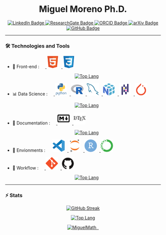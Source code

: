 

<!-- 
### Hi there 👋
<img srcc="" width="100"/>
-->

<div id="header" align="center">
  <h1>Miguel Moreno Ph.D.</h1>
  <div id="badges">
    <a href="https://www.linkedin.com/in/miguel-math/">
      <img src="https://img.shields.io/badge/LinkedIn-blue?logo=linkedin&logoColor=white&style=plastic" alt="LinkedIn Badge"/>
    </a>
    <a href="https://www.researchgate.net/profile/Miguel-Moreno-34">
      <img src="https://img.shields.io/badge/ResearchGate-9cf?logo=ResearchGate&logoColor=white&style=plastic" alt="ResearchGate Badge"/>
    </a>
    <a href="https://orcid.org/0000-0001-5180-2327">
     <img src="https://img.shields.io/badge/ORCID-green?logo=ORCID&logoColor=white&style=plastic" alt="ORCID Badge"/>
    </a>
    <a href="https://arxiv.org/search/math?query=Moreno%2C+Miguel&searchtype=author&abstracts=show&order=-announced_date_first&size=50">
      <img src="https://img.shields.io/badge/arXiv-red?logo=arXiv&logoColor=white&style=plastic" alt="arXiv Badge"/>
    </a>
    <a href="https://github.com/Miguelwan?tab=repositories">
     <img src="https://img.shields.io/badge/GitHub-white?logo=GitHub&logoColor=black&style=plastic" alt="GitHub Badge"/>
    </a>
  </div>

</div>

---

### 🛠️ Technologies and Tools
<div>

  - :art: Front-end : &nbsp;&nbsp;&nbsp;&nbsp;<a href="https://en.wikipedia.org/wiki/HTML">
  <img src="https://github.com/devicons/devicon/blob/master/icons/html5/html5-original.svg" alt="HTML" width="40" height="40"/></a>&nbsp;&nbsp;<a href="https://en.wikipedia.org/wiki/CSS">
  <img src="https://github.com/devicons/devicon/blob/master/icons/css3/css3-original.svg" alt="CSS" width="40" height="40"/></a>&nbsp;&nbsp;<p align="center">[![Top Lang](https://github-readme-stats.vercel.app/api/top-langs/?username=Miguelwan&layout=compact&theme=tokyonight&border_radius=8&langs_count=9&hide=jupyter%20notebook,python,R,Markdown&card_width=300)](https://github.com/anuraghazra/github-readme-stats)</p>
  
  - :bar_chart: Data Science : &nbsp;&nbsp;&nbsp;&nbsp;<a href="https://en.wikipedia.org/wiki/Python_(programming_language)">
    <img src="https://github.com/devicons/devicon/blob/master/icons/python/python-original-wordmark.svg" alt="Python" width="40" height="40"/></a>&nbsp;&nbsp;<a href="https://en.wikipedia.org/wiki/R_(programming_language)">
    <img src="https://github.com/devicons/devicon/blob/master/icons/r/r-original.svg" alt="R" width="40" height="40"/></a>&nbsp;&nbsp;<a href="https://en.wikipedia.org/wiki/MySQL">
    <img src="https://github.com/devicons/devicon/blob/master/icons/mysql/mysql-original.svg" alt="MySQL" width="40" height="40"/></a>&nbsp;&nbsp;<a href="https://en.wikipedia.org/wiki/NumPy">
    <img src="https://github.com/devicons/devicon/blob/master/icons/numpy/numpy-original.svg" alt="NumPy" width="40" height="40"/></a>&nbsp;&nbsp;<a href="https://en.wikipedia.org/wiki/Pandas_(software)">
    <img src="https://github.com/devicons/devicon/blob/master/icons/pandas/pandas-original.svg" alt="Pandas" width="40" height="40"/></a>&nbsp;&nbsp;<a href="https://en.wikipedia.org/wiki/PyTorch">
    <img src="https://github.com/devicons/devicon/blob/master/icons/pytorch/pytorch-original.svg" alt="Pytorch" width="40" height="40"/></a>&nbsp;&nbsp;<p align="center">[![Top Lang](https://github-readme-stats.vercel.app/api/top-langs/?username=Miguelwan&layout=compact&theme=tokyonight&border_radius=8&langs_count=9&hide=jupyter%20notebook,html,css,Markdown)](https://github.com/anuraghazra/github-readme-stats)</p>
  
  - :book: Documentation : &nbsp;&nbsp;&nbsp;&nbsp;<a href="https://en.wikipedia.org/wiki/Markdown">
    <img src="https://github.com/devicons/devicon/blob/master/icons/markdown/markdown-original.svg" alt="Markdown" width="40" height="40"/></a>&nbsp;&nbsp;<a href="https://en.wikipedia.org/wiki/LaTeX">
    <img src="https://github.com/devicons/devicon/blob/master/icons/latex/latex-original.svg" alt="Latex" width="40" height="40"/></a>&nbsp;&nbsp;<p align="center">[![Top Lang](https://github-readme-stats.vercel.app/api/top-langs/?username=Miguelwan&layout=compact&theme=tokyonight&border_radius=8&langs_count=9&hide=jupyter%20notebook,html,css,python,R)](https://github.com/anuraghazra/github-readme-stats)</p>
  
  - :seedling: Envionments : &nbsp;&nbsp;&nbsp;&nbsp; <a href="https://en.wikipedia.org/wiki/Visual_Studio_Code">
    <img src="https://github.com/devicons/devicon/blob/master/icons/vscode/vscode-original.svg" alt="VSCode" width="40" height="40"/></a>&nbsp;&nbsp;<a href="https://en.wikipedia.org/wiki/Project_Jupyter">
    <img src="https://github.com/devicons/devicon/blob/master/icons/jupyter/jupyter-original.svg" alt="Jupyter" width="40" height="40"/></a>&nbsp;&nbsp;<a href="https://en.wikipedia.org/wiki/RStudio">
    <img src="https://github.com/devicons/devicon/blob/master/icons/rstudio/rstudio-original.svg" alt="Rstudio" width="40" height="40"/></a>&nbsp;&nbsp;<a href="https://en.wikipedia.org/wiki/Anaconda_(Python_distribution)">
    <img src="https://github.com/devicons/devicon/blob/master/icons/anaconda/anaconda-original.svg" alt="Anaconda" width="40" height="40"/></a>
  
  - :rocket: Workflow : &nbsp;&nbsp;&nbsp;&nbsp;<a href="https://en.wikipedia.org/wiki/Git">
    <img src="https://github.com/devicons/devicon/blob/master/icons/git/git-original.svg" alt="Git" width="40" height="40"/></a>&nbsp;&nbsp;<a href="https://en.wikipedia.org/wiki/GitHub">
    <img src="https://github.com/devicons/devicon/blob/master/icons/github/github-original.svg" alt="GitHub" width="40" height="40"/></a>&nbsp;&nbsp;<p align="center">[![Top Lang](https://github-readme-stats.vercel.app/api/top-langs/?username=Miguelwan&layout=compact&theme=tokyonight&border_radius=8&langs_count=9&hide=)](https://github.com/anuraghazra/github-readme-stats)</p>
  
</div>

  

  
---

### :zap: Stats 

  

<div align="center">


  [![GitHub Streak](http://github-readme-streak-stats.herokuapp.com?user=Miguelwan&theme=tokyonight&border_radius=8&count_private=true&card_width=300)](https://git.io/streak-stats)
  
  [![Top Lang](https://github-readme-stats.vercel.app/api?username=Miguelwan&theme=tokyonight&border_radius=8&count_private=true&show_icons=true&card_width=500)](https://github.com/anuraghazra/github-readme-stats)


</div>


<div id="Fotter" align="center">
  <a href="https://www.miguelmath.com">
    <img src="https://img.shields.io/badge/MiguelMath-green&style=plastic" alt="MiguelMath"/>&nbsp;
  </a>
  <img src="https://komarev.com/ghpvc/?username=Miguelwan&style=flat-square&color=blue" alt=""/>
</div>



<!--

**Miguelwan/Miguelwan** is a ✨ _special_ ✨ repository because its `README.md` (this file) appears on your GitHub profile.

Here are some ideas to get you started:

- 🔭 I’m currently working on ...
- 🌱 I’m currently learning ...
- 👯 I’m looking to collaborate on ...
- 🤔 I’m looking for help with ...
- 💬 Ask me about ...
- 📫 How to reach me: ...
- 😄 Pronouns: ...
- ⚡ Fun fact: ...
-->
